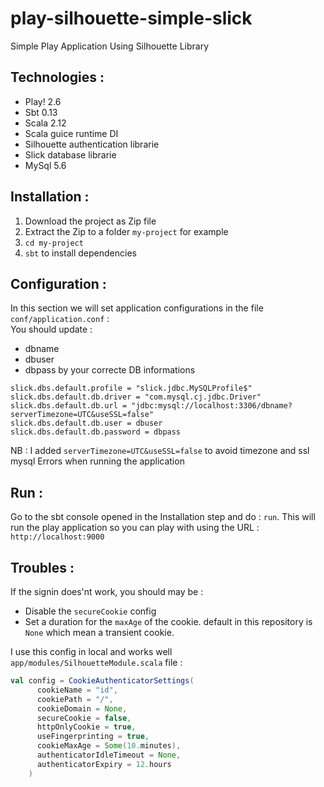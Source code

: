 # play-silhouette-simple-slick
Simple Play Application Using Silhouette Library


## Technologies :
- Play! 2.6
- Sbt 0.13
- Scala 2.12
- Scala guice runtime DI
- Silhouette authentication librarie
- Slick database librarie
- MySql 5.6

## Installation :
1. Download the project as Zip file
2. Extract the Zip to a folder `my-project` for example
3. `cd my-project`
4. `sbt` to install dependencies

## Configuration :
In this section we will set application configurations in the file `conf/application.conf` :  
You should update :
- dbname
- dbuser
- dbpass
by your correcte DB informations

```HOCON
slick.dbs.default.profile = "slick.jdbc.MySQLProfile$"
slick.dbs.default.db.driver = "com.mysql.cj.jdbc.Driver"
slick.dbs.default.db.url = "jdbc:mysql://localhost:3306/dbname?serverTimezone=UTC&useSSL=false"
slick.dbs.default.db.user = dbuser
slick.dbs.default.db.password = dbpass
```

NB : I added `serverTimezone=UTC&useSSL=false` to avoid timezone and ssl mysql Errors when running the application  

## Run :
Go to the sbt console opened in the Installation step and do : `run`. This will run the play application so you can play with using the URL : `http://localhost:9000`


## Troubles :
If the signin does'nt work, you should may be :
- Disable the `secureCookie` config
- Set a duration for the  `maxAge` of the cookie. default in this repository is `None` which mean a transient cookie. 

I use this config in local and works well `app/modules/SilhouetteModule.scala` file :
```scala
val config = CookieAuthenticatorSettings(
      cookieName = "id",
      cookiePath = "/",
      cookieDomain = None,
      secureCookie = false,
      httpOnlyCookie = true,
      useFingerprinting = true,
      cookieMaxAge = Some(10.minutes),
      authenticatorIdleTimeout = None,
      authenticatorExpiry = 12.hours
    )

```

